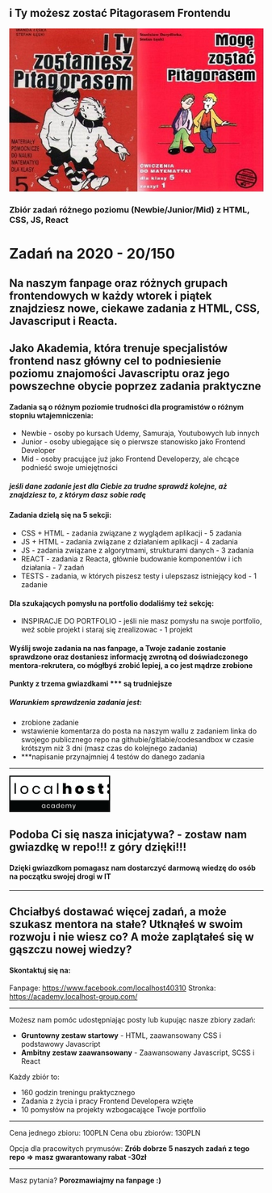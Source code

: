 ## i Ty możesz zostać Pitagorasem Frontendu
![alt "i Ty możesz zostać Pitagorasem Frontendu"](/pitagoras.jpg)
### Zbiór zadań różnego poziomu (Newbie/Junior/Mid) z HTML, CSS, JS, React 

# Zadań na 2020 - 20/150

## Na naszym fanpage oraz różnych grupach frontendowych w każdy wtorek i piątek znajdziesz nowe, ciekawe zadania z HTML, CSS, Javascriput i Reacta.

## Jako Akademia, która trenuje specjalistów frontend nasz główny cel to podniesienie poziomu znajomości Javascriptu oraz jego powszechne obycie poprzez zadania praktyczne

#### Zadania są o różnym poziomie trudności dla programistów o różnym stopniu wtajemniczenia:
- Newbie - osoby po kursach Udemy, Samuraja, Youtubowych lub innych
- Junior - osoby ubiegające się o pierwsze stanowisko jako Frontend Developer
- Mid - osoby pracujące już jako Frontend Developerzy, ale chcące podnieść swoje umiejętności
##### jeśli dane zadanie jest dla Ciebie za trudne sprawdź kolejne, aż znajdziesz to, z którym dasz sobie radę


#### Zadania dzielą się na 5 sekcji:
- CSS + HTML - zadania związane z wyglądem aplikacji - 5 zadania
- JS + HTML - zadania związane z działaniem aplikacji - 4 zadania
- JS - zadania związane z algorytmami, strukturami danych - 3 zadania
- REACT - zadania z Reacta, głównie budowanie komponentów i ich działania - 7 zadań
- TESTS - zadania, w których piszesz testy i ulepszasz istniejący kod - 1 zadanie

#### Dla szukających pomysłu na portfolio dodaliśmy też sekcję:
- INSPIRACJE DO PORTFOLIO - jeśli nie masz pomysłu na swoje portfolio, weź sobie projekt i staraj się zrealizowac - 1 projekt

#### Wyślij swoje zadania na nas fanpage, a Twoje zadanie zostanie sprawdzone oraz dostaniesz informację zwrotną od doświadczonego mentora-rekrutera, co mógłbyś zrobić lepiej, a co jest mądrze zrobione

#### Punkty z trzema gwiazdkami *** są trudniejsze

##### Warunkiem sprawdzenia zadania jest:
- zrobione zadanie
- wstawienie komentarza do posta na naszym wallu z zadaniem linka do swojego publicznego repo na githubie/gitlabie/codesandbox w czasie krótszym niż 3 dni (masz czas do kolejnego zadania)
- ***napisanie przynajmniej 4 testów do danego zadania

<hr/>

<img src="/LH-Academy.png" alt="Localhost Academy" width="200"/>

## Podoba Ci się nasza inicjatywa? - zostaw nam gwiazdkę w repo!!! z góry dzięki!!!
#### Dzięki gwiazdkom pomagasz nam dostarczyć darmową wiedzę do osób na początku swojej drogi w IT

<hr/>

## Chciałbyś dostawać więcej zadań, a może szukasz mentora na stałe? Utknąłeś w swoim rozwoju i nie wiesz co? A może zaplątałeś się w gąszczu nowej wiedzy?

#### Skontaktuj się na:
Fanpage: https://www.facebook.com/localhost40310
Stronka: https://academy.localhost-group.com/

<hr/>
Możesz nam pomóc udostępniając posty lub kupując nasze zbiory zadań:

- <b>Gruntowny zestaw startowy</b> - HTML, zaawansowany CSS i podstawowy Javascript
- <b>Ambitny zestaw zaawansowany</b> - Zaawansowany Javascript, SCSS i React

Każdy zbiór to:
- 160 godzin treningu praktycznego
- Zadania z życia i pracy Frontend Developera wzięte
- 10 pomysłów na projekty wzbogacające Twoje portfolio

<hr/>

Cena jednego zbioru: 100PLN
Cena obu zbiorów: 130PLN

Opcja dla pracowitych prymusów:
<b>Zrób dobrze 5 naszych zadań z tego repo => masz gwarantowany rabat -30zł</b>
<hr/>
Masz pytania?
<b>Porozmawiajmy na fanpage :) </b>

